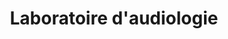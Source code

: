 ---
title: "Laboratoire d'audiologie"
url: /boulogne-sur-mer/laboratoire-daudiologie/
shop: Hörgeräte
---
